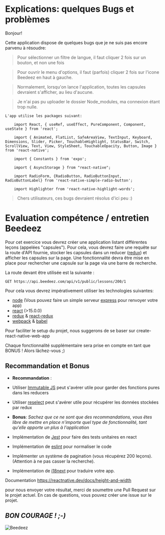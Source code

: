 # **Explications: quelques Bugs et problèmes**

Bonjour!

Cette application dispose de quelques bugs que je ne suis pas encore parvenu à résoudre:

>Pour sélectionner un filtre de langue, il faut cliquer 2 fois sur un bouton, et non une fois

>Pour ouvrir le menu d'options, il faut (parfois) cliquer 2 fois sur l'icone Beedeez en haut à gauche.

>Normalement, lorsqu'on lance l'application, toutes les capsules devraient s'afficher, au lieu d'aucune.

>Je n'ai pas pu uploader le dossier Node_modules, ma connexion étant trop nulle.

    L'app utilise les packages suivant:
    
        import React, { useRef, useEffect, PureComponent, Component, useState } from 'react';
        
        import { Animated, FlatList, SafeAreaView, TextInput, Keyboard, Dimensions, Slider, Picker, TouchableHighlight, StatusBar, Switch, ScrollView, Text, View, StyleSheet, TouchableOpacity, Button, Image } from 'react-native';
        
        import { Constants } from 'expo';
        
        import { AsyncStorage } from "react-native";
        
        import RadioForm, {RadioButton, RadioButtonInput, RadioButtonLabel} from 'react-native-simple-radio-button';
        
        import Highlighter from 'react-native-highlight-words';
        
>Chers utilisateurs, ces bugs devraient résolus d'ici peu :)


# **Evaluation compétence / entretien Beedeez**

Pour cet exercice vous devrez créer une application listant différentes leçons (appelées "capsules"). Pour cela, vous devrez faire une requête sur la route d'API fournie, stocker les capsules dans un reducer ([redux](http://redux.js.org/)) et afficher les capsules sur la page. Une fonctionnalité devra être mise en place pour rechercher une capsule sur la page via une barre de recherche.

La route devant être utilisée est la suivante :

    GET https://api.beedeez.com/api/v1/public/lessons/200/1

Pour cela vous devrez impérativement utiliser les technologies suivantes:

- [node](https://nodejs.org/en/) (Vous pouvez faire un simple serveur [express](https://expressjs.com/) pour renvoyer votre app)
- [react](https://reactjs.org/) (>15.0.0)
- [redux](http://redux.js.org/) & [react-redux](https://github.com/reactjs/react-redux)
- [webpack](https://webpack.github.io/) & [babel](https://babeljs.io/)

Pour faciliter le setup du projet, nous suggerons de se baser sur create-react-native-web-app

Chaque fonctionnalité supplémentaire sera prise en compte en tant que BONUS ! Alors lâchez-vous ;)


## **Recommandation et Bonus**

- **Recommandation** :

- Utiliser [Immutable JS](https://facebook.github.io/immutable-js/) peut s'avérer utile pour garder des fonctions pures dans les reducers
- Utiliser [reselect](https://github.com/reactjs/reselect) peut s'avérer utile pour récupérer les données stockées par redux

- **Bonus**:
*Sachez que ce ne sont que des recommandations, vous êtes libre de mettre en place n'importe quel type de fonctionnalité, tant qu'elle apporte un plus à l'application*

- Implémentation de [Jest](http://facebook.github.io/jest/) pour faire des tests unitaires en react
- Implémentation de [eslint](https://eslint.org/) pour normaliser le code
- Implémenter un système de pagination (vous récupérez 200 leçons). (Attention à ne pas casser la recherche).
- Implémentation de [i18next](https://www.i18next.com/) pour traduire votre app.

Documentation https://reactnative.dev/docs/height-and-width

pour nous envoyer votre résultat, merci de soumettre une Pull Request sur le projet actuel.
En cas de questions, vous pouvez créer une issue sur le projet.

## ***BON COURAGE ! ;-)***

![Beedeez](http://www.jaimelesstartups.fr/wp-content/uploads/2015/07/logo-Beedeez-01.png)
